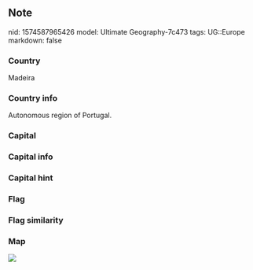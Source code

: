 ## Note
nid: 1574587965426
model: Ultimate Geography-7c473
tags: UG::Europe
markdown: false

### Country
Madeira

### Country info
Autonomous region of Portugal.

### Capital


### Capital info


### Capital hint


### Flag


### Flag similarity


### Map
<img src="ug-map-madeira.png">
